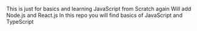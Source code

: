 This is just for basics and learning JavaScript from Scratch again
Will add Node.js and React.js
In this repo you will find basics of JavaScript and TypeScript
